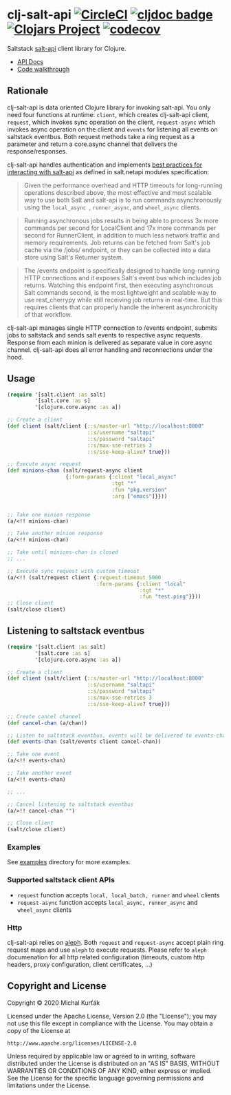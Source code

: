 # clj-salt-api [![CircleCI](https://circleci.com/gh/mkurtak/clj-salt-api.svg?style=shield)](https://circleci.com/gh/mkurtak/clj-salt-api) [![cljdoc badge](https://cljdoc.org/badge/clj-salt-api/clj-salt-api)](https://cljdoc.org/d/clj-salt-api/clj-salt-api/CURRENT) [![Clojars Project](https://img.shields.io/clojars/v/clj-salt-api.svg)](https://clojars.org/clj-salt-api) [![codecov](https://codecov.io/gh/mkurtak/clj-salt-api/branch/master/graph/badge.svg)](https://codecov.io/gh/mkurtak/clj-salt-api)

Saltstack [salt-api](http://docs.saltstack.com/en/latest/ref/netapi/all/salt.netapi.rest_cherrypy.html#module-salt.netapi.rest_cherrypy.app) client library for Clojure.

- [API Docs](https://cljdoc.org/d/clj-salt-api/clj-salt-api)
- [Code walkthrough](https://mkurtak.github.io/clj-salt-api)

## Rationale

clj-salt-api is data oriented Clojure library for invoking salt-api. You only need four functions at runtime: `client`, which creates clj-salt-api client, `request`, which invokes sync operation on the client, `request-async` which invokes async operation on the client and `events` for listening all events on saltstack eventbus. Both request methods take a ring request as a parameter and return a core.async channel that delivers the response/responses.



clj-salt-api handles authentication and implements [best practices for interacting with salt-api](https://docs.saltstack.com/en/latest/ref/netapi/all/salt.netapi.rest_cherrypy.html#best-practices) as defined in salt.netapi modules specification:

> Given the performance overhead and HTTP timeouts for long-running operations described above, the most effective and most scalable way to use both Salt and salt-api is to run commands asynchronously using the `local_async `, `runner_async`, and `wheel_async` clients.

> Running asynchronous jobs results in being able to process 3x more commands per second for LocalClient and 17x more commands per second for RunnerClient, in addition to much less network traffic and memory requirements. Job returns can be fetched from Salt's job cache via the /jobs/<jid> endpoint, or they can be collected into a data store using Salt's Returner system.

> The /events endpoint is specifically designed to handle long-running HTTP connections and it exposes Salt's event bus which includes job returns. Watching this endpoint first, then executing asynchronous Salt commands second, is the most lightweight and scalable way to use rest_cherrypy while still receiving job returns in real-time. But this requires clients that can properly handle the inherent asynchronicity of that workflow.

clj-salt-api manages single HTTP connection to /events endpoint, submits jobs to saltstack and sends salt events to respective async requests. Response from each minion is delivered as separate value in core.async channel. clj-salt-api does all error handling and reconnections under the hood.

## Usage

```clojure
(require '[salt.client :as salt]
         '[salt.core :as s]
         '[clojure.core.async :as a])

;; Create a client
(def client (salt/client {::s/master-url "http://localhost:8000"
                          ::s/username "saltapi"
                          ::s/password "saltapi"
                          ::s/max-sse-retries 3
                          ::s/sse-keep-alive? true}))

;; Execute async request
(def minions-chan (salt/request-async client
                   {:form-params {:client "local_async"
                                  :tgt "*"
                                  :fun "pkg.version"
                                  :arg ["emacs"]}}))


;; Take one minion response
(a/<!! minions-chan)

;; Take another minion response
(a/<!! minions-chan)

;; Take until minions-chan is closed
;; ...

;; Execute sync request with custom timeout
(a/<!! (salt/request client {:request-timeout 5000
                             :form-params {:client "local"
                                           :tgt "*"
                                           :fun "test.ping"}}))
;; Close client
(salt/close client)
```
## Listening to saltstack eventbus

```clojure
(require '[salt.client :as salt]
         '[salt.core :as s]
         '[clojure.core.async :as a])

;; Create a client
(def client (salt/client {::s/master-url "http://localhost:8000"
                          ::s/username "saltapi"
                          ::s/password "saltapi"
                          ::s/max-sse-retries 3
                          ::s/sse-keep-alive? true}))

;; Create cancel channel
(def cancel-chan (a/chan))

;; Listen to saltstack eventbus, events will be delivered to events-chan
(def events-chan (salt/events client cancel-chan))

;; Take one event
(a/<!! events-chan)

;; Take another event
(a/<!! events-chan)

;; ...

;; Cancel listening to saltstack eventbus
(a/>!! cancel-chan "")

;; Close client
(salt/close client)
```

### Examples

See [examples](examples) directory for more examples.

### Supported saltstack client APIs

- `request` function accepts `local, local_batch, runner` and `wheel` clients
- `request-async` function accepts `local_async, runner_async` and `wheel_async` clients

### Http

clj-salt-api relies on [aleph](https://github.com/ztellman/aleph). Both `request` and `request-async` accept plain ring request maps and use `aleph` to execute requests. Please refer to `aleph` documenation for all http related configuration (timeouts, custom http headers, proxy configuration, client certificates, ...)

## Copyright and License

Copyright © 2020 Michal Kurťák

Licensed under the Apache License, Version 2.0 (the "License");
you may not use this file except in compliance with the License.
You may obtain a copy of the License at

    http://www.apache.org/licenses/LICENSE-2.0

Unless required by applicable law or agreed to in writing, software
distributed under the License is distributed on an "AS IS" BASIS,
WITHOUT WARRANTIES OR CONDITIONS OF ANY KIND, either express or implied.
See the License for the specific language governing permissions and
limitations under the License.
